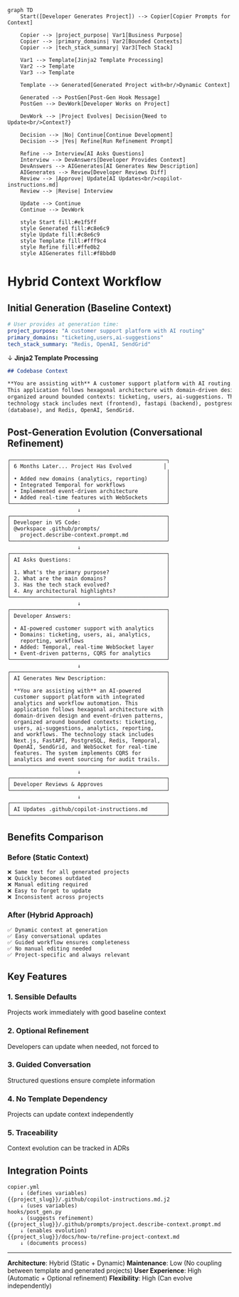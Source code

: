 ```mermaid
graph TD
    Start([Developer Generates Project]) --> Copier[Copier Prompts for Context]

    Copier --> |project_purpose| Var1[Business Purpose]
    Copier --> |primary_domains| Var2[Bounded Contexts]
    Copier --> |tech_stack_summary| Var3[Tech Stack]

    Var1 --> Template[Jinja2 Template Processing]
    Var2 --> Template
    Var3 --> Template

    Template --> Generated[Generated Project with<br/>Dynamic Context]

    Generated --> PostGen[Post-Gen Hook Message]
    PostGen --> DevWork[Developer Works on Project]

    DevWork --> |Project Evolves| Decision{Need to Update<br/>Context?}

    Decision --> |No| Continue[Continue Development]
    Decision --> |Yes| Refine[Run Refinement Prompt]

    Refine --> Interview[AI Asks Questions]
    Interview --> DevAnswers[Developer Provides Context]
    DevAnswers --> AIGenerates[AI Generates New Description]
    AIGenerates --> Review[Developer Reviews Diff]
    Review --> |Approve| Update[AI Updates<br/>copilot-instructions.md]
    Review --> |Revise| Interview

    Update --> Continue
    Continue --> DevWork

    style Start fill:#e1f5ff
    style Generated fill:#c8e6c9
    style Update fill:#c8e6c9
    style Template fill:#fff9c4
    style Refine fill:#ffe0b2
    style AIGenerates fill:#f8bbd0
```

# Hybrid Context Workflow

## Initial Generation (Baseline Context)

```yaml
# User provides at generation time:
project_purpose: "A customer support platform with AI routing"
primary_domains: "ticketing,users,ai-suggestions"
tech_stack_summary: "Redis, OpenAI, SendGrid"
```

↓ **Jinja2 Template Processing**

```markdown
## Codebase Context

**You are assisting with** A customer support platform with AI routing.
This application follows hexagonal architecture with domain-driven design,
organized around bounded contexts: ticketing, users, ai-suggestions. The
technology stack includes next (frontend), fastapi (backend), postgresql
(database), and Redis, OpenAI, SendGrid.
```

## Post-Generation Evolution (Conversational Refinement)

```
┌─────────────────────────────────────────────────┐
│ 6 Months Later... Project Has Evolved          │
│                                                 │
│ • Added new domains (analytics, reporting)      │
│ • Integrated Temporal for workflows             │
│ • Implemented event-driven architecture         │
│ • Added real-time features with WebSockets      │
└─────────────────────────────────────────────────┘
                      ↓
┌─────────────────────────────────────────────────┐
│ Developer in VS Code:                           │
│ @workspace .github/prompts/                     │
│   project.describe-context.prompt.md            │
└─────────────────────────────────────────────────┘
                      ↓
┌─────────────────────────────────────────────────┐
│ AI Asks Questions:                              │
│                                                 │
│ 1. What's the primary purpose?                  │
│ 2. What are the main domains?                   │
│ 3. Has the tech stack evolved?                  │
│ 4. Any architectural highlights?                │
└─────────────────────────────────────────────────┘
                      ↓
┌─────────────────────────────────────────────────┐
│ Developer Answers:                              │
│                                                 │
│ • AI-powered customer support with analytics    │
│ • Domains: ticketing, users, ai, analytics,     │
│   reporting, workflows                          │
│ • Added: Temporal, real-time WebSocket layer    │
│ • Event-driven patterns, CQRS for analytics     │
└─────────────────────────────────────────────────┘
                      ↓
┌─────────────────────────────────────────────────┐
│ AI Generates New Description:                   │
│                                                 │
│ **You are assisting with** an AI-powered        │
│ customer support platform with integrated       │
│ analytics and workflow automation. This         │
│ application follows hexagonal architecture with │
│ domain-driven design and event-driven patterns, │
│ organized around bounded contexts: ticketing,   │
│ users, ai-suggestions, analytics, reporting,    │
│ and workflows. The technology stack includes    │
│ Next.js, FastAPI, PostgreSQL, Redis, Temporal,  │
│ OpenAI, SendGrid, and WebSocket for real-time   │
│ features. The system implements CQRS for        │
│ analytics and event sourcing for audit trails.  │
└─────────────────────────────────────────────────┘
                      ↓
┌─────────────────────────────────────────────────┐
│ Developer Reviews & Approves                    │
└─────────────────────────────────────────────────┘
                      ↓
┌─────────────────────────────────────────────────┐
│ AI Updates .github/copilot-instructions.md      │
└─────────────────────────────────────────────────┘
```

## Benefits Comparison

### Before (Static Context)
```
❌ Same text for all generated projects
❌ Quickly becomes outdated
❌ Manual editing required
❌ Easy to forget to update
❌ Inconsistent across projects
```

### After (Hybrid Approach)
```
✅ Dynamic context at generation
✅ Easy conversational updates
✅ Guided workflow ensures completeness
✅ No manual editing needed
✅ Project-specific and always relevant
```

## Key Features

### 1. **Sensible Defaults**
Projects work immediately with good baseline context

### 2. **Optional Refinement**
Developers can update when needed, not forced to

### 3. **Guided Conversation**
Structured questions ensure complete information

### 4. **No Template Dependency**
Projects can update context independently

### 5. **Traceability**
Context evolution can be tracked in ADRs

## Integration Points

```
copier.yml
    ↓ (defines variables)
{{project_slug}}/.github/copilot-instructions.md.j2
    ↓ (uses variables)
hooks/post_gen.py
    ↓ (suggests refinement)
{{project_slug}}/.github/prompts/project.describe-context.prompt.md
    ↓ (enables evolution)
{{project_slug}}/docs/how-to/refine-project-context.md
    ↓ (documents process)
```

---

**Architecture**: Hybrid (Static + Dynamic)
**Maintenance**: Low (No coupling between template and generated projects)
**User Experience**: High (Automatic + Optional refinement)
**Flexibility**: High (Can evolve independently)
